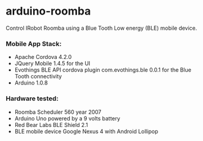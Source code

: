 # arduino-roomba
Control IRobot Roomba using a Blue Tooth Low energy (BLE) mobile device.

### Mobile App Stack:
- Apache Cordova 4.2.0
- JQuery Mobile 1.4.5 for the UI 
- Evothings BLE API cordova plugin com.evothings.ble 0.0.1 for the Blue Tooth connectivity
- Arduino 1.0.8

### Hardware tested:
- Roomba Scheduler 560 year 2007
- Arduino Uno powered by a 9 volts battery
- Red Bear Labs BLE Shield 2.1
- BLE mobile device Google Nexus 4 with Android Lollipop
